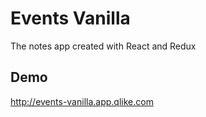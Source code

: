 # Events Vanilla
The notes app created with React and Redux

## Demo
http://events-vanilla.app.qlike.com
